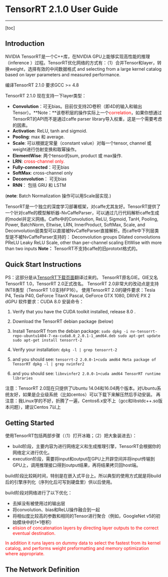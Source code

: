 # TensorRT 2.1.0 User Guide

---

[toc]

## Introduction
NVIDIA TensorRT是一个C++库，在NVIDIA GPU上能够实现高性能的推理（inference ）过程。TensorRT优化网络的方式有：（1）合并Tensor和layer，转换weight，选择有效的中间数据格式 and selecting from a large kernel catalog based on layer parameters and measured performance.

编译TensorRT 2.1.0 要求GCC >= 4.8

TensorRT 2.1.0 现在支持一下layer类型：

 - **Convolution**：可无bias。目前仅支持2D卷积（即4D的输入和输出Tensor）。**Note：**该卷积层的操作实际上一个<font color="red">correlation</font>，如果你想通过TensorRT的API而不是通过caffe parser library导入权重，这是一个需要考虑的因素。
 - **Activation**: ReLU, tanh and sigmoid.
 - **Pooling**: max 和 average.
 - **Scale**: 可以根据定常量（constant value）对每一个tensor, channel 或weight进行仿射变换和取幂操作。
 - **ElementWise**: 两个tensor的sum, product 或 max操作.
 - **LRN**: <font color="red">cross-channel only.</font>
 - **Fully-connected**：可无bias
 - **SoftMax**: cross-channel only
 - **Deconvolution**： 可无bias
 - **RNN**： 包括 GRU 和 LSTM

(**note**: Batch Normalization 操作可以用Scale层实现.)

TensorRT是一个独立的深度学习部署框架，对caffe尤其友好。TensorRT提供了一个针对caffe的模型解析器-NvCaffeParser，可以通过几行代码解析caffe生成的model并定义网络。Caffe中的Convolution, ReLU, Sigmoid, TanH, Pooling, Power, BatchNorm, Eltwise, LRN, InnerProduct, SoftMax, Scale, and Deconvolution层类型可以直接被NvCaffeParser直接解析。而caffe中下列层类型是不被NvCaffeParser支持的：
Deconvolution groups
Dilated convolutions
PReLU
Leaky ReLU
Scale, other than per-channel scaling
EltWise with more than two inputs
**Note：** TensorRT不支持caffe的旧prototxt格式的。

## Quick Start Instructions
PS：这部分是从[TensorRT下载页面][1]翻译过来的。
TensorRT原名GIE。GIE又名TensorRT 1.0，TensorRT 2.0正式改名。
TensorRT 2.0非常大的改动点是支持INT8类型（TensorRT 1.0支持FP16）。
使用TensorRT 2.0的硬件要求：Tesla P4, Tesla P40, GeForce TitanX Pascal, GeForce GTX 1080, DRIVE PX 2 dGPU
软件要求：CUDA 8.0
安装命令：

 1. Verify that you have the CUDA toolkit installed, release 8.0 .
 2. Download the TensorRT debian package (below)
 3. Install TensorRT from the debian package:
 `sudo dpkg -i nv-tensorrt-repo-ubuntu1404-7-ea-cuda8.0_2.0.1-1_amd64.deb
    sudo apt-get update
    sudo apt-get install tensorrt-2`

 4. Verify your installation:
  `dpkg -l | grep tensorrt-2`

 4. and you should see:
  `tensorrt-2 2.0.0-1+cuda amd64 Meta package of TensorRT
  dpkg -l | grep nvinfer2`

 4. and you should see:
  `libnvinfer2 2.0.0-1+cuda amd64 TensorRT runtime libraries`

注意：TensorRT 2.0现在只提供了Ubuntu 14.04和16.04两个版本。对Ubuntu系统友好，如果是企业级系统（比如centos）可以下载下来解压然后手动安装。
再注意：我Linux学的不好，折腾了一遍，Centos6.x安不上（gcc和libstdc++.so版本问题），建议Centos 7以上

## Getting Started
使用TensorRT包括两部步骤（（1）打开冰箱；（2）把大象装进去）：
 - build阶段，主要内容为进行网络定义和生成推理引擎，TensorRT会根据你的网络定义进行优化。
 - execution阶段，需要将input和output在GPU上开辟空间并将input传输到GPU上，调用推理接口得到output结果，再将结果拷贝回host端。

build阶段比较耗时间，特别是在嵌入式平台上。所以典型的使用方式就是将build后的引擎序列化（序列化后可写到硬盘里）供以后使用。

build阶段对网络进行了以下优化：

 - 去掉没有被使用过的输出层
 - 将convolution、bias和ReLU操作融合到一起
 - 将相似度比较高的参数和相同的Tensor进行聚合（例如，GoogleNet v5的初始模块中的1*1卷积）
 - <font color="red">elision of concatenation layers by directing layer outputs to the correct eventual destination.</font>

<font color="red">In addition it runs layers on dummy data to select the fastest from its kernel catalog, and performs weight preformatting and memory optimization where appropriate.</font>

## The Network Definition

  [1]: https://developer.nvidia.com/nvidia-tensorrt-20-download
